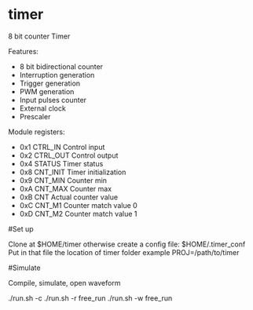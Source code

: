# timer
8 bit counter Timer 

Features:

- 8 bit bidirectional counter
- Interruption generation
- Trigger generation
- PWM generation
- Input pulses counter
- External clock
- Prescaler

Module registers:


- 0x1	CTRL_IN	Control input
- 0x2	CTRL_OUT	Control output
- 0x4	STATUS	Timer status 
- 0x8	CNT_INIT	Timer initialization
- 0x9	CNT_MIN	Counter min 
- 0xA	CNT_MAX	Counter max 
- 0xB	CNT	Actual counter value
- 0xC	CNT_M1	Counter match value 0
- 0xD	CNT_M2	Counter match value 1

#Set up

Clone at $HOME/timer otherwise create a config file: $HOME/.timer_conf
Put in that file the location of timer folder example PROJ=/path/to/timer


#Simulate

Compile, simulate, open waveform

./run.sh -c
./run.sh -r free_run
./run.sh -w free_run
